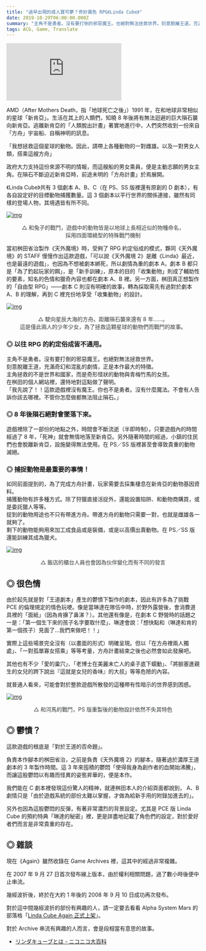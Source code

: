 ```yaml
---
title: "過早出現的成人寶可夢？奇妙異色 RPG《Linda Cube》"
date: 2019-10-29T06:00:00.000Z
summary: "主角不是勇者。沒有要打倒的邪惡魔王。也絕對無法拯救世界。刻意脫離王道，充滿奇幻和混亂的劇情，正是本作最大的特徵。主角拯救的不是世界和國家，而是奇形怪狀的動物與青梅竹馬的女孩。在桝田的個人網站裡，還特地對這點做了聲明。「我先說了！！這款遊戲裡沒有魔王。你也不是勇者。沒有什麼魔法。不會有人告訴你該去哪裡。不管你怎麼做都無法阻止隕石。」"
tags: ACG, Game, Translate
---
```


<iframe title="linda cube cm" src="https://www.youtube.com/embed/Jc1QGIhnTaU" frameborder="0" allow="accelerometer; autoplay; clipboard-write; encrypted-media; gyroscope; picture-in-picture" allowfullscreen></iframe>

AMD（After Mothers Death，指「地球死亡之後」）1991 年，在和地球非常相似的星球「新肯亞」。生活在其上的人類們，知曉 8 年後將有無法迴避的巨大隕石襲向新肯亞。逃離新肯亞的「人類脫出計畫」著實地進行中，人們突然收到一份來自「方舟」宇宙船、自稱神明的訊息。

「我想拯救這個星球的動物。因此，請帶上各種動物的一對雌雄。以及一對男女人類，搭乘這艘方舟」

政府大力支持這份來源不明的情報，而這艘船的男女乘員，便是主動志願的男女主角。在隕石不斷迫近新肯亞時，前途未明的「方舟計畫」於焉展開。

《Linda Cube》共有 3 個劇本 A、B、C（在 PS、SS 版裡還有原創的 D 劇本），有各自設定好的目標動物捕獲數量。這 3 個劇本以平行世界的關係連接，雖然有同樣的登場人物，其境遇皆有所不同。

[![img](https://i.imgur.com/o3TCizR.png)](https://i.imgur.com/o3TCizR.png)

<p style="font-size: 1em; text-align:center; color: #36393b;">△ 和兔子的戰鬥，遊戲中的動物皆是以地球上長相近似的物種命名，<br/>
採用四面環繞型的特殊戰鬥機制</p>

當初桝田省治製作《天外魔境》時，受夠了 RPG 約定俗成的模式，夥同《天外魔境》的 STAFF 慢慢作出這款遊戲，「可以說《天外魔境 2》是離《Linda》最近，也是最遠的遊戲」，也因為不想被劇本綁死，所以劇情為重的劇本 A，劇本 B 都只是「為了釣起玩家的餌」，是「新手訓練」，原本的目的「收集動物」則成了輔助性的要素，知名的色情和獵奇內容也都在劇本 A、B 裡。另一方面，桝田真正想製作的「自由型 RPG」——劇本 C 則沒有明確的故事，轉為採取需先有過對於劇本 A、B 的理解，再到 C 裡充份地享受「收集動物」的設計。

[![img](https://i.imgur.com/ApgFAfO.jpg)](https://i.imgur.com/ApgFAfO.jpg)

<p style="font-size: 1em; text-align:center; color: #36393b;">△ 駛向星辰大海的方舟。距離隕石襲來還有 8 年……。<br/>
這是僅此兩人的少年少女，為了拯救這顆星球的動物們而戰鬥的故事。</p>

### ◎ 以往 RPG 的約定俗成皆不通用。

主角不是勇者。沒有要打倒的邪惡魔王。也絕對無法拯救世界。<br/>
刻意脫離王道，充滿奇幻和混亂的劇情，正是本作最大的特徵。<br/>
主角拯救的不是世界和國家，而是奇形怪狀的動物與青梅竹馬的女孩。<br/>
在桝田的個人網站裡，還特地對這點做了聲明。<br/>
「我先說了！！這款遊戲裡沒有魔王。你也不是勇者。沒有什麼魔法。不會有人告訴你該去哪裡。不管你怎麼做都無法阻止隕石。」

### ◎ 8 年後隕石絕對會墜落下來。

遊戲裡除了一部份的地點之外，時間會不斷流逝（半即時制）。只要遊戲內的時間經過了 8 年，「死神」就會無情地落至新肯亞。另外隨著時間的經過，小鎮的住民們也會脫離新肯亞，設施變得無法使用。在 PS／SS 版裡甚至會導致貴重的動物滅絕。

### ◎ 捕捉動物是最重要的事情！

如同前面提到的，為了完成方舟計畫，玩家需要去採集棲息在新肯亞的動物基因資料。<br/>
捕獲動物有許多種方式。除了狩獵直接活捉外，還能設置陷阱、和動物商購買，或是委託獵人等等。<br/>
捉到的動物用途也不只有帶進方舟。帶進方舟的動物只需要一對，也就是雌雄各一就夠了。<br/>
剩下的動物能夠用來加工成食品或是裝備，或是以高價出賣動物。在 PS／SS 版還能訓練其成為獵犬。

[![img](https://i.imgur.com/oSD112X.jpg)](https://i.imgur.com/oSD112X.jpg)

<p style="font-size: 1em; text-align:center; color: #36393b;">△ 飯店的櫃台人員也會因為伙伴變化而有不同的發言</p>

## ◎ 很色情

由於起先就是對「王道劇本」產生的鬱憤下製作的劇本，因此有許多為了挑戰 PCE 的倫理規定的情色玩哽。像是當琳達在隊伍中時，於野外露營後，會消費道具裡的「面紙」（因為肯擤了鼻涕？）。其他還有像是，在劇本 C 野營時的話題之一是：「第一個生下來的孩子名字要取什麼」、琳達會說：「想快點和（琳達和肯的第一個孩子）見面了…我們來做吧！！」

實際上這些場景完全沒有（以畫面的形式）明確呈現。但以「在方舟裡兩人獨處」、「一對孤單寡女搭乘」等等考量，方舟計畫結束之後也必然會如此發展吧。

其他也有不少「愛的巢穴」、「老博士在美麗未亡人的桌子底下蠕動」、「將臉塞進親生的女兒的跨下說出『這就是女兒的香味』的大叔」等等危險的內容。

就普通人看來，可能會對於整款遊戲所散發的這種帶有性暗示的世界感到困惑。

[![img](https://i.imgur.com/WpYoQAk.png)](https://i.imgur.com/WpYoQAk.png)

<p style="font-size: 1em; text-align:center; color: #36393b;">△ 和河馬的戰鬥，PS 版重製後的動物設計依然不失其特色</p>

## ◎ 鬱憤？

這款遊戲的根底是「對於王道的否命題」。

負責本作腳本的桝田省治，之前是負責《天外魔境 2》的腳本，隨著過於濃厚王道劇本的 3 年製作時間。這 3 年來囤積的鬱悶「使得我身為創作者的血開始沸騰」，而讓這股鬱悶以有趣而怪異的姿態昇華的，便是本作。

我們能在 C 劇本裡發現這份驚人的精神，就連桝田本人的介紹頁面都說到， A、B 劇情只是「由於遊戲系統的部份太難以掌握，才做為給新手用的附錄加進去的」。

另外也因為這股鬱悶的反彈，有著非常濃烈的背景設定。尤其是 PCE 版 Linda Cube 的預約特典「琳達的秘密」裡，更是詳盡地記載了角色們的設定，對於愛好者們而言是非常貴重的存在。

## ◎ 雜談

現在《Again》雖然收錄在 Game Archives 裡，這其中的經過非常複雜。

在 2007 年 9 月 27 日首次發布線上版本，由於權利相關問題，過了數小時後便中止串流。

幾經波折後，終於在大約 1 年後的 2008 年 9 月 10 日成功再次發布。

對於這中間幾經波折的部份有興趣的人，請一定要去看看 Alpha System Mars 的部落格「[Linda Cube Again 正式上架](https://f6bfb5.github.io/ACG-linda-cube-on-ps-archive/)」。

對於 Archive 串流有興趣的人而言，會是段相當有意思的故事。

- [リンダキューブとは - ニコニコ大百科](https://dic.nicovideo.jp/a/%E3%83%AA%E3%83%B3%E3%83%80%E3%82%AD%E3%83%A5%E3%83%BC%E3%83%96)
